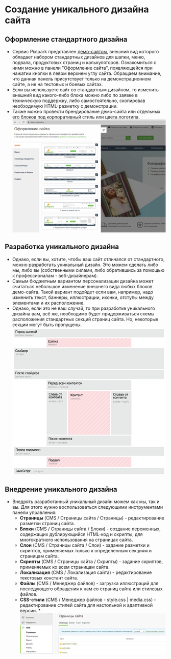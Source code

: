 # Создание уникального дизайна сайта

## Оформление стандартного дизайна
* Сервис Pixlpark представлен [демо-сайтом](https://demo.pixlpark.ru/), внешний вид которого обладает набором стандартных дизайнов для шапки, меню, подвала, продуктовых страниц и калькуляторов. Ознакомиться с ними можно в панели "Оформление сайта", появляющейся при нажатии кнопки в левом верхнем углу сайта. Обращаем внимание, что данная панель присутствует только на демонстрационном сайте, а не на тестовых и боевых сайтах. 
* Если вы используете сайт со стандартным дизайном, то изменить внешний вид какого-либо блока можно либо по заявке в техническую поддержку, либо самостоятельно, скопировав необходимую HTML-разметку с демонстрации.
* Также можно провести брендирование демо-сайта или отдельных его блоков под корпоративный стиль или цвета логотипа.
![](../_media/misc/standard-designs.png ':size=70%')

## Разработка уникального дизайна
* Однако, если вы, хотите, чтобы ваш сайт отличался от стандартного, можно разработать уникальный дизайн. Это можем сделать либо мы, либо вы (собственными силами, либо обратившись за помощью к профессионалам - веб-дизайнерам).
* Самым бюджетным вариантом персонализации дизайна может считаться небольшое изменение внешнего вида любых блоков демо-сайта. Такой вариант подойдет если вам, например, надо изменить текст, баннеры, иллюстрации, иконки, отступы между элементами и их расположение.
* Однако, если это не ваш случай, то при разработке уникального дизайна вам, всё же, необходимо будет придерживаться схемы расположения стандартных секций страниц сайта. Но, некоторые секции могут быть пропущены.
![](../_media/dev/dev08.png ':size=50%')

## Внедрение уникального дизайна
* Внедрять разработанный уникальный дизайн можем как мы, так и вы. Для этого нужно воспользоваться следующими инструментами панели управления:
    + __Страницы__ (CMS / Страницы сайта / Страницы) - редактирование разметки страниц сайта.
    + __Блоки__ (CMS / Страницы сайта / Блоки) - создание переменных, содержащих дублирующийся HTML-код и скрипты, для многократного использования на страницах сайта.
    + __Слои__ (CMS / Страницы сайта / Слои) - задание разметки и скриптов, применяемых только к определенным секциям и страницам сайта.
    + __Скрипты__ (CMS / Страницы сайта / Скрипты) - задание скриптов, применяемых ко всем страницам сайта.
    + __Локализация__ (CMS / Локализация сайта) - редактирование текстовых констант сайта.
    + __Файлы__ (CMS / Менеджер файлов) - загрузка иллюстраций для последующего обращения к нам со страниц сайта или стилевых файлов.
    + __CSS-стили__ (CMS / Менеджер файлов - style.css | media.css) - редактирование стилей сайта для настольной и адаптивной версии. 
*![](../_media/dev/design-elements.png ':size=70%')